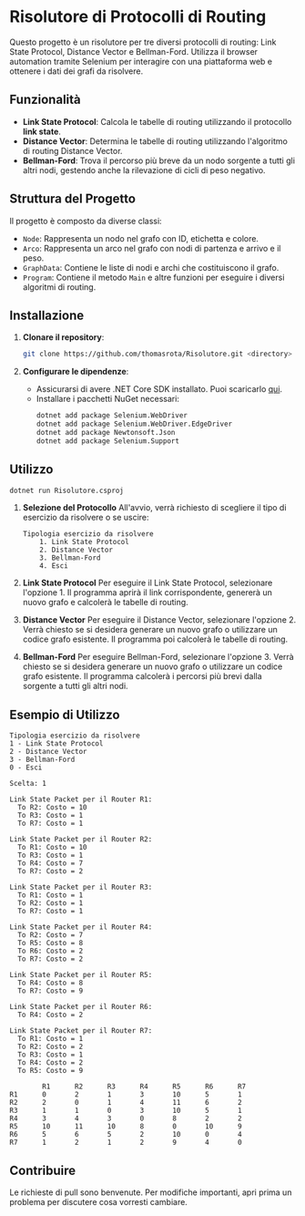 # Risolutore di Protocolli di Routing

Questo progetto è un risolutore per tre diversi protocolli di routing: Link State Protocol, Distance Vector e Bellman-Ford. Utilizza il browser automation tramite Selenium per interagire con una piattaforma web e ottenere i dati dei grafi da risolvere.

## Funzionalità

- **Link State Protocol**: Calcola le tabelle di routing utilizzando il protocollo **link state**.
- **Distance Vector**: Determina le tabelle di routing utilizzando l'algoritmo di routing Distance Vector.
- **Bellman-Ford**: Trova il percorso più breve da un nodo sorgente a tutti gli altri nodi, gestendo anche la rilevazione di cicli di peso negativo.

## Struttura del Progetto
Il progetto è composto da diverse classi:

- `Node`: Rappresenta un nodo nel grafo con ID, etichetta e colore.
- `Arco`: Rappresenta un arco nel grafo con nodi di partenza e arrivo e il peso.
- `GraphData`: Contiene le liste di nodi e archi che costituiscono il grafo.
- `Program`: Contiene il metodo `Main` e altre funzioni per eseguire i diversi algoritmi di routing.

## Installazione
1. **Clonare il repository**:
    ```bash
    git clone https://github.com/thomasrota/Risolutore.git <directory>
    ```

2. **Configurare le dipendenze**:
    - Assicurarsi di avere .NET Core SDK installato. Puoi scaricarlo [qui](https://dotnet.microsoft.com/download).
    - Installare i pacchetti NuGet necessari:
        ```bash
        dotnet add package Selenium.WebDriver
        dotnet add package Selenium.WebDriver.EdgeDriver
        dotnet add package Newtonsoft.Json
        dotnet add package Selenium.Support
        ```

## Utilizzo
```bash
dotnet run Risolutore.csproj
```
 1. **Selezione del Protocollo**
		All'avvio, verrà richiesto di scegliere il tipo di esercizio da risolvere o se uscire:
    ```
    Tipologia esercizio da risolvere
		1. Link State Protocol
		2. Distance Vector
		3. Bellman-Ford
		4. Esci
	```

2. **Link State Protocol**
		Per eseguire il Link State Protocol, selezionare l'opzione 1. Il programma aprirà il link corrispondente, genererà un nuovo grafo e calcolerà le tabelle di routing.

3. **Distance Vector**
		Per eseguire il Distance Vector, selezionare l'opzione 2. Verrà chiesto se si desidera generare un nuovo grafo o utilizzare un codice grafo esistente. Il programma poi calcolerà le tabelle di routing.

4. **Bellman-Ford**
		Per eseguire Bellman-Ford, selezionare l'opzione 3. Verrà chiesto se si desidera generare un nuovo grafo o utilizzare un codice grafo esistente. Il programma calcolerà i percorsi più brevi dalla sorgente a tutti gli altri nodi.

## Esempio di Utilizzo
```
Tipologia esercizio da risolvere
1 - Link State Protocol
2 - Distance Vector
3 - Bellman-Ford
0 - Esci

Scelta: 1
```

```
Link State Packet per il Router R1:
  To R2: Costo = 10
  To R3: Costo = 1
  To R7: Costo = 1

Link State Packet per il Router R2:
  To R1: Costo = 10
  To R3: Costo = 1
  To R4: Costo = 7
  To R7: Costo = 2

Link State Packet per il Router R3:
  To R1: Costo = 1
  To R2: Costo = 1
  To R7: Costo = 1

Link State Packet per il Router R4:
  To R2: Costo = 7
  To R5: Costo = 8
  To R6: Costo = 2
  To R7: Costo = 2

Link State Packet per il Router R5:
  To R4: Costo = 8
  To R7: Costo = 9

Link State Packet per il Router R6:
  To R4: Costo = 2

Link State Packet per il Router R7:
  To R1: Costo = 1
  To R2: Costo = 2
  To R3: Costo = 1
  To R4: Costo = 2
  To R5: Costo = 9

        R1      R2      R3      R4      R5      R6      R7
R1      0       2       1       3       10      5       1
R2      2       0       1       4       11      6       2
R3      1       1       0       3       10      5       1
R4      3       4       3       0       8       2       2
R5      10      11      10      8       0       10      9
R6      5       6       5       2       10      0       4
R7      1       2       1       2       9       4       0
```

## Contribuire
Le richieste di pull sono benvenute. Per modifiche importanti, apri prima un problema per discutere cosa vorresti cambiare.
